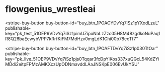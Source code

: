 # flowgenius_wrestleai

<script async
  src="https://js.stripe.com/v3/buy-button.js">
</script>

<stripe-buy-button
  buy-button-id="buy_btn_1POACYDvYq7iSz1pYXodLzuL"
  publishable-key="pk_test_51OEP9VDvYq7iSz1pimUZipoNaLzZzc05H8M48zgdkoNuPaq1R8Q26baEcwybVPP7kRrfKiFM7MdHzv0mgLdK1Chi00b78eoTf7"
>
</stripe-buy-button>



<script async
  src="https://js.stripe.com/v3/buy-button.js">
</script>

<stripe-buy-button
  buy-button-id="buy_btn_1POAFTDvYq7iSz1p030TtOar"
  publishable-key="pk_live_51OEP9VDvYq7iSz1pjs0Tqqar3fcDpYlKos337xuQGcL54KdZYiMDdi2eitpFPMzAMKXczUpODNmavddLAaJNSKpE006EvUkYSU"
>
</stripe-buy-button>